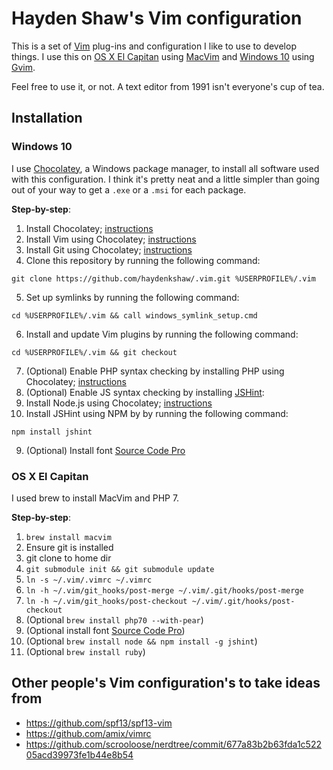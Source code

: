# Hayden Shaw's Vim configuration
This is a set of [Vim](http://www.vim.org/about.php) plug-ins and configuration I like to use to develop things. I use this on [OS X El Capitan](https://en.wikipedia.org/wiki/OS_X_El_Capitan) using [MacVim](https://github.com/macvim-dev/macvim) and [Windows 10](https://en.wikipedia.org/wiki/Windows_10) using [Gvim](http://www.vim.org/download.php#pc). 

Feel free to use it, or not. A text editor from 1991 isn't everyone's cup of tea.

## Installation
### Windows 10 
I use [Chocolatey](https://chocolatey.org/), a Windows package manager, to install all software used with this configuration. I think it's pretty neat and a little simpler than going out of your way to get a `.exe` or a `.msi` for each package.

**Step-by-step**:
 1. Install Chocolatey; [instructions](https://chocolatey.org)
 2. Install Vim using Chocolatey; [instructions](https://chocolatey.org/packages/vim)
 3. Install Git using Chocolatey; [instructions](https://chocolatey.org/packages/git)
 4. Clone this repository by running the following command:
 ```
 git clone https://github.com/haydenkshaw/.vim.git %USERPROFILE%/.vim
 ```
 
 5. Set up symlinks by running the following command:
 ```
 cd %USERPROFILE%/.vim && call windows_symlink_setup.cmd
 ```

 6. Install and update Vim plugins by running the following command:
 ```
 cd %USERPROFILE%/.vim && git checkout
 ```
 7. (Optional) Enable PHP syntax checking by installing PHP using Chocolatey; [instructions](https://chocolatey.org/packages/php)
 8. (Optional) Enable JS syntax checking by installing [JSHint](https://www.npmjs.com/package/jshint):
   1. Install Node.js using Chocolatey; [instructions](https://chocolatey.org/packages/nodejs)
   2. Install JSHint using NPM by by running the following command:
   ```
   npm install jshint
   ```
 9. (Optional) Install font [Source Code Pro](https://github.com/adobe-fonts/source-code-pro)

### OS X El Capitan
I used brew to install MacVim and PHP 7.

**Step-by-step**:
 1. `brew install macvim`
 2. Ensure git is installed
 3. git clone to home dir
 4. `git submodule init && git submodule update`
 5. `ln -s ~/.vim/.vimrc ~/.vimrc`
 6. `ln -h ~/.vim/git_hooks/post-merge ~/.vim/.git/hooks/post-merge`
 7. `ln -h ~/.vim/git_hooks/post-checkout ~/.vim/.git/hooks/post-checkout`
 8. (Optional `brew install php70 --with-pear`)
 9. (Optional install font [Source Code Pro](https://github.com/adobe-fonts/source-code-pro))
 10. (Optional `brew install node && npm install -g jshint`)
 11. (Optional `brew install ruby`)
 

## Other people's Vim configuration's to take ideas from
 - https://github.com/spf13/spf13-vim
 - https://github.com/amix/vimrc
 - https://github.com/scrooloose/nerdtree/commit/677a83b2b63fda1c52205acd39973fe1b44e8b54
